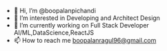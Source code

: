 - 👋 Hi, I’m @boopalanpichandi
- 👀 I’m interested in Developing and Architect Design
- 🌱 I’m currently working on Full Stack Developer AI/ML,DataScience,ReactJS
- 📫 How to reach me boopalanragul96@gmail.com

<!---
boopalanpichandi/boopalanpichandi is a ✨ special ✨ repository because its `README.md` (this file) appears on your GitHub profile.
You can click the Preview link to take a look at your changes.
--->

